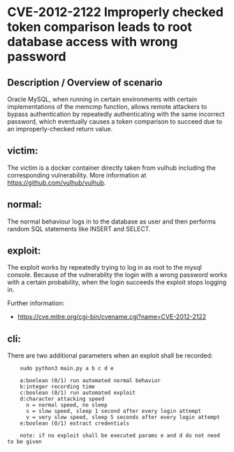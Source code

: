 # CVE-2012-2122 Improperly checked token comparison leads to root database access with wrong password

## Description / Overview of scenario
Oracle MySQL, when running in certain environments with certain implementations of the memcmp function, allows remote attackers to bypass authentication by repeatedly authenticating with the same incorrect password, which eventually causes a token comparison to succeed due to an improperly-checked return value.

## victim:
The victim is a docker container directly taken from vulhub including the corresponding vulnerability. More information at https://github.com/vulhub/vulhub.

## normal:
The normal behaviour logs in to the database as user and then performs random SQL statements like INSERT and SELECT.

## exploit:
The exploit works by repeatedly trying to log in as root to the mysql console. Because of the vulnerablity the login with a wrong password works with a certain probability, when the login succeeds the exploit stops logging in.

Further information:
* https://cve.mitre.org/cgi-bin/cvename.cgi?name=CVE-2012-2122

## cli:
There are two additional parameters when an exploit shall be recorded:

        sudo python3 main.py a b c d e

        a:boolean (0/1) run automated normal behavior
        b:integer recording time
        c:boolean (0/1) run automated exploit
        d:character attacking speed
          n = normal speed, no sleep
          s = slow speed, sleep 1 second after every login attempt
          v = very slow speed, sleep 5 seconds after every login attempt
        e:boolean (0/1) extract credentials

        note: if no exploit shall be executed params e and d do not need to be given

